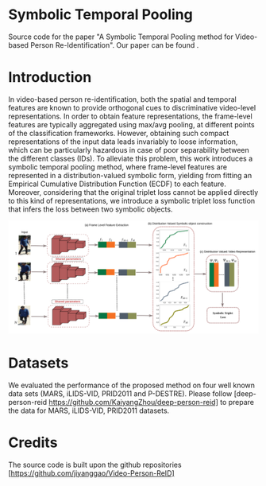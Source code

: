 # Symbolic Temporal Pooling
Source code for the paper "A Symbolic Temporal Pooling method for Video-based
Person Re-Identification". Our paper can be found .



# Introduction

In video-based person re-identification, both the spatial and temporal features are known to provide orthogonal cues to discriminative video-level representations. In order to obtain feature representations, the frame-level features are typically aggregated using max/avg pooling, at different points of the classification frameworks. However, obtaining such compact representations of the input data leads invariably to loose information, which can be particularly hazardous in case of poor separability between the different classes (IDs). To alleviate this problem, this work introduces a symbolic temporal pooling method, where frame-level features are represented in a distribution-valued symbolic form, yielding from fitting an Empirical Cumulative Distribution Function (ECDF) to each feature. Moreover, considering that the original triplet loss cannot be applied directly to this kind of representations, we introduce a symbolic triplet loss function that infers the loss between two symbolic objects.  

![Alt text](/Images/Architecture.png?raw=true "Title")

# Datasets
We evaluated the performance of the proposed method on four well known data sets (MARS, iLIDS-VID, PRID2011 and P-DESTRE). Please follow [deep-person-reid https://github.com/KaiyangZhou/deep-person-reid] to prepare the data for MARS, iLIDS-VID, PRID2011 datasets.

# Credits
The source code is built upon the github repositories [https://github.com/jiyanggao/Video-Person-ReID]
